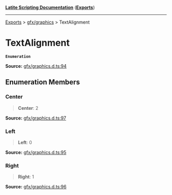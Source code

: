 [**Latite Scripting Documentation**](../../README.md) ([**Exports**](../../exports.md))

---

[Exports](../../exports.md) > [gfx/graphics](../index.md) > TextAlignment

# TextAlignment

**`Enumeration`**

**Source:** [gfx/graphics.d.ts:94](https://github.com/LatiteScripting/latitescripting.github.io/blob/271604a/definitions/gfx/graphics.d.ts#L94)

## Enumeration Members

### Center

> **Center**: 2

**Source:** [gfx/graphics.d.ts:97](https://github.com/LatiteScripting/latitescripting.github.io/blob/271604a/definitions/gfx/graphics.d.ts#L97)

### Left

> **Left**: 0

**Source:** [gfx/graphics.d.ts:95](https://github.com/LatiteScripting/latitescripting.github.io/blob/271604a/definitions/gfx/graphics.d.ts#L95)

### Right

> **Right**: 1

**Source:** [gfx/graphics.d.ts:96](https://github.com/LatiteScripting/latitescripting.github.io/blob/271604a/definitions/gfx/graphics.d.ts#L96)

